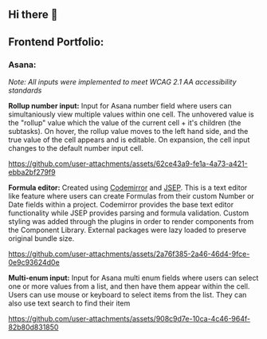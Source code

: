 ## Hi there 👋

<!--
**eduardoZapata/eduardoZapata** is a ✨ _special_ ✨ repository because its `README.md` (this file) appears on your GitHub profile.

Here are some ideas to get you started:

- 🔭 I’m currently working on ...
- 🌱 I’m currently learning ...
- 👯 I’m looking to collaborate on ...
- 🤔 I’m looking for help with ...
- 💬 Ask me about ...
- 📫 How to reach me: ...
- 😄 Pronouns: ...
- ⚡ Fun fact: ...
-->

## Frontend Portfolio:
### Asana:
_Note: All inputs were implemented to meet WCAG 2.1 AA accessibility standards_

**Rollup number input:**
Input for Asana number field where users can simultaniously view multiple values within one cell.
The unhovered value is the "rollup" value which the value of the current cell + it's children (the subtasks).
On hover, the rollup value moves to the left hand side, and the true value of the cell appears and is editable.
On expansion, the cell input changes to the default number input cell.

https://github.com/user-attachments/assets/62ce43a9-fe1a-4a73-a421-ebba2bf279f9


**Formula editor:**
Created using [Codemirror](https://codemirror.net/) and [JSEP](https://ericsmekens.github.io/jsep/).
This is a text editor like feature where users can create Formulas from their custom Number or Date fields within a project. Codemirror provides the base text editor functionality while JSEP provides parsing and formula validation. Custom styling was added through the plugins in order to render components from the Component Library. External packages were lazy loaded to preserve original bundle size.

https://github.com/user-attachments/assets/2a76f385-2a46-46d4-9fce-0e9c93624d0e



**Multi-enum input:**
Input for Asana multi enum fields where users can select one or more values from a list, and then have them appear within the cell. Users can use mouse or keyboard to select items from the list. They can also use text search to find their item

https://github.com/user-attachments/assets/908c9d7e-10ca-4c46-964f-82b80d831850





